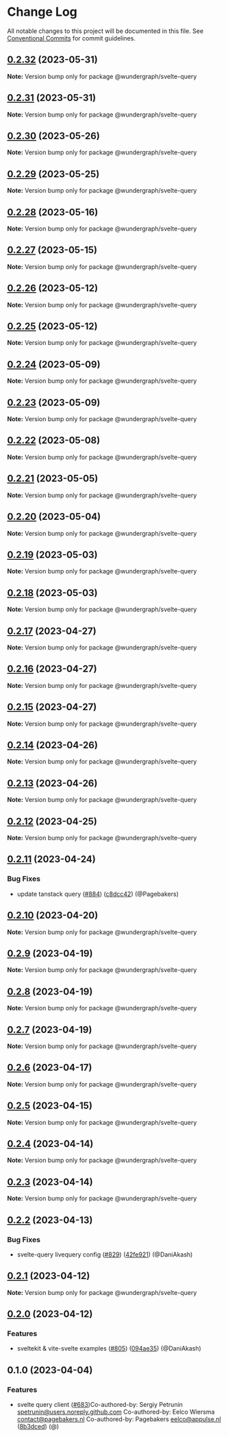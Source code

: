 # Change Log

All notable changes to this project will be documented in this file.
See [Conventional Commits](https://conventionalcommits.org) for commit guidelines.

## [0.2.32](https://github.com/wundergraph/wundergraph/compare/@wundergraph/svelte-query@0.2.31...@wundergraph/svelte-query@0.2.32) (2023-05-31)

**Note:** Version bump only for package @wundergraph/svelte-query

## [0.2.31](https://github.com/wundergraph/wundergraph/compare/@wundergraph/svelte-query@0.2.30...@wundergraph/svelte-query@0.2.31) (2023-05-31)

**Note:** Version bump only for package @wundergraph/svelte-query

## [0.2.30](https://github.com/wundergraph/wundergraph/compare/@wundergraph/svelte-query@0.2.29...@wundergraph/svelte-query@0.2.30) (2023-05-26)

**Note:** Version bump only for package @wundergraph/svelte-query

## [0.2.29](https://github.com/wundergraph/wundergraph/compare/@wundergraph/svelte-query@0.2.28...@wundergraph/svelte-query@0.2.29) (2023-05-25)

**Note:** Version bump only for package @wundergraph/svelte-query

## [0.2.28](https://github.com/wundergraph/wundergraph/compare/@wundergraph/svelte-query@0.2.27...@wundergraph/svelte-query@0.2.28) (2023-05-16)

**Note:** Version bump only for package @wundergraph/svelte-query

## [0.2.27](https://github.com/wundergraph/wundergraph/compare/@wundergraph/svelte-query@0.2.26...@wundergraph/svelte-query@0.2.27) (2023-05-15)

**Note:** Version bump only for package @wundergraph/svelte-query

## [0.2.26](https://github.com/wundergraph/wundergraph/compare/@wundergraph/svelte-query@0.2.25...@wundergraph/svelte-query@0.2.26) (2023-05-12)

**Note:** Version bump only for package @wundergraph/svelte-query

## [0.2.25](https://github.com/wundergraph/wundergraph/compare/@wundergraph/svelte-query@0.2.24...@wundergraph/svelte-query@0.2.25) (2023-05-12)

**Note:** Version bump only for package @wundergraph/svelte-query

## [0.2.24](https://github.com/wundergraph/wundergraph/compare/@wundergraph/svelte-query@0.2.23...@wundergraph/svelte-query@0.2.24) (2023-05-09)

**Note:** Version bump only for package @wundergraph/svelte-query

## [0.2.23](https://github.com/wundergraph/wundergraph/compare/@wundergraph/svelte-query@0.2.22...@wundergraph/svelte-query@0.2.23) (2023-05-09)

**Note:** Version bump only for package @wundergraph/svelte-query

## [0.2.22](https://github.com/wundergraph/wundergraph/compare/@wundergraph/svelte-query@0.2.21...@wundergraph/svelte-query@0.2.22) (2023-05-08)

**Note:** Version bump only for package @wundergraph/svelte-query

## [0.2.21](https://github.com/wundergraph/wundergraph/compare/@wundergraph/svelte-query@0.2.20...@wundergraph/svelte-query@0.2.21) (2023-05-05)

**Note:** Version bump only for package @wundergraph/svelte-query

## [0.2.20](https://github.com/wundergraph/wundergraph/compare/@wundergraph/svelte-query@0.2.19...@wundergraph/svelte-query@0.2.20) (2023-05-04)

**Note:** Version bump only for package @wundergraph/svelte-query

## [0.2.19](https://github.com/wundergraph/wundergraph/compare/@wundergraph/svelte-query@0.2.18...@wundergraph/svelte-query@0.2.19) (2023-05-03)

**Note:** Version bump only for package @wundergraph/svelte-query

## [0.2.18](https://github.com/wundergraph/wundergraph/compare/@wundergraph/svelte-query@0.2.17...@wundergraph/svelte-query@0.2.18) (2023-05-03)

**Note:** Version bump only for package @wundergraph/svelte-query

## [0.2.17](https://github.com/wundergraph/wundergraph/compare/@wundergraph/svelte-query@0.2.16...@wundergraph/svelte-query@0.2.17) (2023-04-27)

**Note:** Version bump only for package @wundergraph/svelte-query

## [0.2.16](https://github.com/wundergraph/wundergraph/compare/@wundergraph/svelte-query@0.2.15...@wundergraph/svelte-query@0.2.16) (2023-04-27)

**Note:** Version bump only for package @wundergraph/svelte-query

## [0.2.15](https://github.com/wundergraph/wundergraph/compare/@wundergraph/svelte-query@0.2.14...@wundergraph/svelte-query@0.2.15) (2023-04-27)

**Note:** Version bump only for package @wundergraph/svelte-query

## [0.2.14](https://github.com/wundergraph/wundergraph/compare/@wundergraph/svelte-query@0.2.13...@wundergraph/svelte-query@0.2.14) (2023-04-26)

**Note:** Version bump only for package @wundergraph/svelte-query

## [0.2.13](https://github.com/wundergraph/wundergraph/compare/@wundergraph/svelte-query@0.2.12...@wundergraph/svelte-query@0.2.13) (2023-04-26)

**Note:** Version bump only for package @wundergraph/svelte-query

## [0.2.12](https://github.com/wundergraph/wundergraph/compare/@wundergraph/svelte-query@0.2.11...@wundergraph/svelte-query@0.2.12) (2023-04-25)

**Note:** Version bump only for package @wundergraph/svelte-query

## [0.2.11](https://github.com/wundergraph/wundergraph/compare/@wundergraph/svelte-query@0.2.10...@wundergraph/svelte-query@0.2.11) (2023-04-24)

### Bug Fixes

* update tanstack query ([#884](https://github.com/wundergraph/wundergraph/issues/884)) ([c8dcc42](https://github.com/wundergraph/wundergraph/commit/c8dcc42526af696df2636b7e861c227feb03a872)) (@Pagebakers)

## [0.2.10](https://github.com/wundergraph/wundergraph/compare/@wundergraph/svelte-query@0.2.9...@wundergraph/svelte-query@0.2.10) (2023-04-20)

**Note:** Version bump only for package @wundergraph/svelte-query

## [0.2.9](https://github.com/wundergraph/wundergraph/compare/@wundergraph/svelte-query@0.2.8...@wundergraph/svelte-query@0.2.9) (2023-04-19)

**Note:** Version bump only for package @wundergraph/svelte-query

## [0.2.8](https://github.com/wundergraph/wundergraph/compare/@wundergraph/svelte-query@0.2.7...@wundergraph/svelte-query@0.2.8) (2023-04-19)

**Note:** Version bump only for package @wundergraph/svelte-query

## [0.2.7](https://github.com/wundergraph/wundergraph/compare/@wundergraph/svelte-query@0.2.6...@wundergraph/svelte-query@0.2.7) (2023-04-19)

**Note:** Version bump only for package @wundergraph/svelte-query

## [0.2.6](https://github.com/wundergraph/wundergraph/compare/@wundergraph/svelte-query@0.2.5...@wundergraph/svelte-query@0.2.6) (2023-04-17)

**Note:** Version bump only for package @wundergraph/svelte-query

## [0.2.5](https://github.com/wundergraph/wundergraph/compare/@wundergraph/svelte-query@0.2.4...@wundergraph/svelte-query@0.2.5) (2023-04-15)

**Note:** Version bump only for package @wundergraph/svelte-query

## [0.2.4](https://github.com/wundergraph/wundergraph/compare/@wundergraph/svelte-query@0.2.3...@wundergraph/svelte-query@0.2.4) (2023-04-14)

**Note:** Version bump only for package @wundergraph/svelte-query

## [0.2.3](https://github.com/wundergraph/wundergraph/compare/@wundergraph/svelte-query@0.2.2...@wundergraph/svelte-query@0.2.3) (2023-04-14)

**Note:** Version bump only for package @wundergraph/svelte-query

## [0.2.2](https://github.com/wundergraph/wundergraph/compare/@wundergraph/svelte-query@0.2.1...@wundergraph/svelte-query@0.2.2) (2023-04-13)

### Bug Fixes

* svelte-query livequery config ([#829](https://github.com/wundergraph/wundergraph/issues/829)) ([42fe921](https://github.com/wundergraph/wundergraph/commit/42fe9219ae7bcd9dd87ce56b298bf57b2bbbcd2c)) (@DaniAkash)

## [0.2.1](https://github.com/wundergraph/wundergraph/compare/@wundergraph/svelte-query@0.2.0...@wundergraph/svelte-query@0.2.1) (2023-04-12)

**Note:** Version bump only for package @wundergraph/svelte-query

## [0.2.0](https://github.com/wundergraph/wundergraph/compare/@wundergraph/svelte-query@0.1.0...@wundergraph/svelte-query@0.2.0) (2023-04-12)

### Features

* sveltekit & vite-svelte examples ([#805](https://github.com/wundergraph/wundergraph/issues/805)) ([094ae35](https://github.com/wundergraph/wundergraph/commit/094ae35d0b1fc3acd2aca2b952309367876c73d4)) (@DaniAkash)

## 0.1.0 (2023-04-04)

### Features

* svelte query client ([#683](https://github.com/wundergraph/wundergraph/issues/683))Co-authored-by: Sergiy Petrunin <spetrunin@users.noreply.github.com> Co-authored-by: Eelco Wiersma <contact@pagebakers.nl> Co-authored-by: Pagebakers <eelco@appulse.nl> ([8b3dced](https://github.com/wundergraph/wundergraph/commit/8b3dced965c7da47a31edd852ca1416e34d570fb)) (@)

